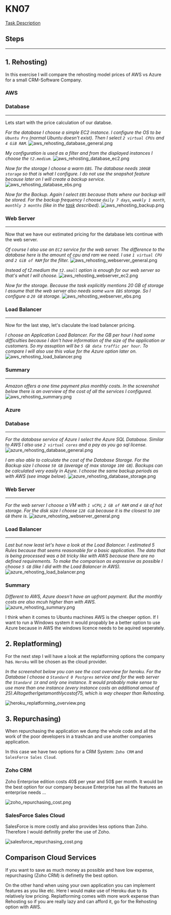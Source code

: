 # KN07
[Task Description](./task/KN07.pdf)

## Steps
---

## 1. Rehosting)

In this exercise I will compare the rehosting model prices of AWS vs Azure for a small CRM-Software Company.

### **AWS**

### Database
---
Lets start with the price calculation of our databse.

_For the database I choose a simple EC2 instance. I configure the OS to be `Ubuntu Pro` (normal Ubuntu doesn't exist). Then I select `2 virtual CPUs` and `4 GiB RAM`._
![aws_rehosting_database_general.png](./images/aws_rehosting_database_general.PNG)

_My configuration is used as a filter and from the displayed instances I choose the `t2.medium`._
![aws_rehosting_database_ec2.png](./images/aws_rehosting_database_ec2.PNG)

_Now for the storage I choose a warm `EBS`. The database needs `100GB storage` so that is what I configure. I do not use the snapshot feature because later on I will create a backup service._
![aws_rehosting_database_ebs.png](./images/aws_rehosting_database_ebs.PNG)

_Now for the Backup. Again I select `EBS` because thats where our backup will be stored. For the backup frequency I choose `daily 7 days`, `weekly 1 month`, `monthly 3 months` (like in the [task](./task/KN07.pdf) described)._
![aws_rehosting_backup.png](./images/aws_rehosting_backup.PNG)

### Web Server
---
Now that we have our estimated pricing for the database lets continue with the web server.

_Of course I also use an `EC2` service for the web server. The difference to the database here is the amount of cpu and ram we need. I use `1 virtual CPU` and `2 GiB of RAM` for the filter._
![aws_rehosting_webserver_general.png](./images/aws_rehosting_webserver_general.PNG)

_Instead of t2.medium the `t2.small` option is enough for our web server so that's what I will choose._
![aws_rehosting_webserver_ec2.png](./images/aws_rehosting_webserver_ec2.PNG)

_Now for the storage. Because the task explicitly mentions 20 GB of storage I assume that the web server also needs some `warm EBS` storage. So I configure a `20 GB` storage._
![aws_rehosting_webserver_ebs.png](./images/aws_rehosting_webserver_ebs.PNG)

### Load Balancer
---

Now for the last step, let's claculate the load balancer pricing.

_I choose an Application Load Balancer. For the GB per hour I had some difficulties because I don't have information of the size of the application or customers. So my assuption will be `5 GB data traffic per hour`. To compare I will also use this value for the Azure option later on._
![aws_rehosting_load_balancer.png](./images/aws_rehosting_load_balancer.PNG)

### Summary
---

_Amazon offers a one time payment plus monthly costs. In the screenshot below there is an overview of the cost of all the services I configured._
![aws_rehosting_summary.png](./images/aws_rehosting_summary.PNG)


### **Azure**

### Database
---

_For the database service of Azure I select the Azure SQL Database. Similar to AWS I also use `2 virtual cores` and a pay as you go sql license._
![azure_rehosting_database_general.png](./images/azure_rehosting_database_general.PNG)

_I am also able to calculate the cost of the Database Storage. For the Backup size I choose `50 GB` (average of max storage `100 GB`). Backups can be calculated very easily in Azure. I choose the same backup periods as with AWS (see image below)._
![azure_rehosting_database_storage.png](./images/azure_rehosting_database_storage.PNG)

### Web Server
---

_For the web server I choose a VM with `1 vCPU`, `2 GB of RAM` and `4 GB` of hot storage. For the disk size I choose `128 GiB` because it is the closest to `100 GB` there is._
![azure_rehosting_webserver_general.png](./images/azure_rehosting_webserver_general.PNG)

### Load Balancer
---

_Last but now least let's have a look at the Load Balancer. I estimated 5 Rules because that seems reasonable for a basic application. The data that is being processed was a bit tricky like with AWS because there are no defined requirements. To make the comparison as expressive as possible I choose `5 GB` (like I did with the Load Balancer in AWS)._ 
![azure_rehosting_load_balancer.png](./images/azure_rehosting_load_balancer.PNG)

### Summary

_Different to AWS, Azure doesn't have an upfront payment. But the monthly costs are also mcuh higher than with AWS._
![azure_rehosting_summary.png](./images/azure_rehosting_summary.PNG)

I think when it comes to Ubuntu machines AWS is the cheeper option. If I want to run a Windows system it would propably be a better option to use Azure because in AWS the windows licence needs to be aquired seperately.


## 2. Replatforming)

For the next step I will have a look at the replatforming options the company has. `Heroku` will be chosen as the cloud provider. 

_In the screenshot below you can see the cost overview for heroku. For the Database I choose a `Standard 0 Postgres` service and for the web server the `Standard 1X` and only one instance. It would probably make sense to use more than one instance (every instance costs an additional amout of 25$). All together I get a monthly cost of 75$, which is way cheeper than Rehosting._

![heroku_replatforming_overview.png](./images/heroku_replatforming_overview.PNG)


## 3. Repurchasing)

When repurchasing the application we dump the whole code and all the work of the poor developers in a trashcan and use another companies application. 

In this case we have two options for a CRM System: `Zoho CRM` and `SalesForce Sales Cloud`.

### **Zoho CRM**

Zoho Enterprise edition costs 40$ per year and 50$ per month. It would be the best option for our company because Enterprise has all the features an enterprise needs ...

![zoho_repurchasing_cost.png](./images/zoho_repurchasing_cost.PNG)

### **SalesForce Sales Cloud**

SalesForce is more costly and also provides less options than Zoho. Therefore I would definitly prefer the use of Zoho.

![salesforce_repurchasing_cost.png](./images/salesforce_repurchasing_cost.PNG)

## Comparison Cloud Services

If you want to save as much money as possible and have low expense, repurchasing (Zoho CRM) is definetly the best option. 

On the other hand when using your own application you can implement features as you like etc. Here I would make use of Heroku due to its relatively low pricing. Replatforming comes with more work expense than Rehosting so if you are really lazy and can afford it, go for the Rehosting option with AWS.

